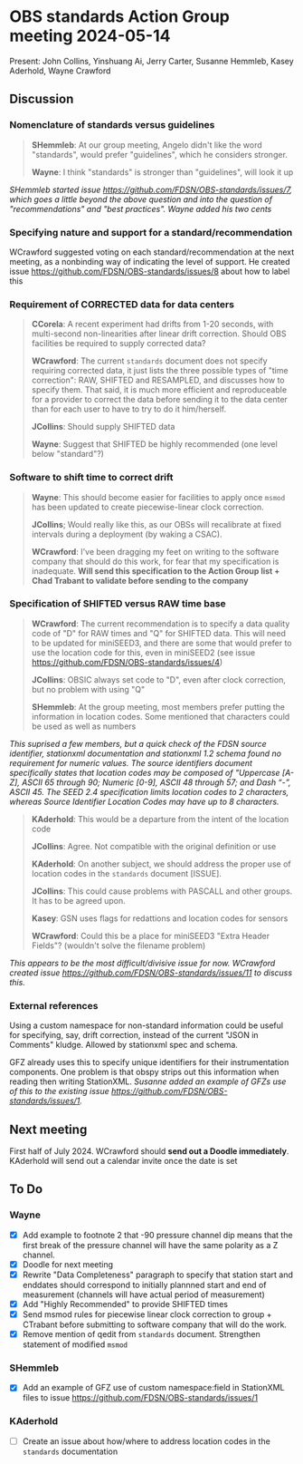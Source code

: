 # OBS standards Action Group meeting 2024-05-14

Present: John Collins, Yinshuang Ai, Jerry Carter, Susanne Hemmleb, Kasey Aderhold, Wayne Crawford

## Discussion

### Nomenclature of standards versus guidelines

> **SHemmleb**: At our group meeting, Angelo didn't like the word "standards", would prefer "guidelines", which he considers stronger.
>
> **Wayne**: I think "standards" is stronger than "guidelines", will look it up

*SHemmleb started issue https://github.com/FDSN/OBS-standards/issues/7, which goes a little beyond the above question and into the question of
"recommendations" and "best practices".  Wayne added his two cents*

### Specifying nature and support for a standard/recommendation
WCrawford suggested voting on each standard/recommendation at the next meeting, as a nonbinding way of indicating the level of support.  He created issue https://github.com/FDSN/OBS-standards/issues/8 about how to label this

### Requirement of CORRECTED data for data centers

> **CCorela**: A recent experiment had drifts from 1-20 seconds, with multi-second non-linearities after linear drift correction.  Should OBS facilities be required to supply corrected data?
>
> **WCrawford**: The current `standards` document does not specify requiring corrected data, it
> just lists the three possible types of "time correction": RAW, SHIFTED and RESAMPLED, and discusses
> how to specify them.  That said, it is much more efficient and reproduceable for a provider to correct
> the data before sending it to the data center than for each user to have to try to do it him/herself.
>
> **JCollins**: Should supply SHIFTED data
>
> **Wayne**: Suggest that SHIFTED be highly recommended (one level below "standard"?)

### Software to shift time to correct drift

> **Wayne**: This should become easier for facilities to apply once `msmod` has been updated to create
> piecewise-linear clock correction.
>
> **JCollins**; Would really like this, as our OBSs will recalibrate at fixed intervals during a deployment (by waking a CSAC).
>
> **WCrawford**: I've been dragging my feet on writing to the software company that should do this work, for fear
> that my specification is inadequate.  **Will send this specification to the Action Group list + Chad Trabant
> to validate before sending to the company**
>

### Specification of SHIFTED versus RAW time base

> **WCrawford**: The current recommendation is to specify a data quality code of "D" for RAW times and "Q" for SHIFTED data.
> This will need to be updated for miniSEED3, and there are some that would prefer to use the
> location code for this, even in miniSEED2 (see issue https://github.com/FDSN/OBS-standards/issues/4)
>
> **JCollins**: OBSIC always set code to "D", even after clock correction, but no problem with using "Q"
>
> **SHemmleb**: At the group meeting, most members prefer putting the information in location codes.
> Some mentioned that characters could be used as well as numbers
>
*This suprised a few members, but a quick check of the FDSN source identifier, stationxml documentation and stationxml 1.2 schema found no requirement for numeric values.  The source identifiers document
specifically states that location codes may be composed of "Uppercase [A-Z], ASCII 65 through 90;
Numeric [0-9], ASCII 48 through 57; and Dash “-”, ASCII 45.  The SEED 2.4 specification limits location codes to 2 characters, whereas Source Identifier Location Codes may have up to 8 characters.*
> **KAderhold**: This would be a departure from the intent of the location code
>
> **JCollins**: Agree. Not compatible with the original definition or use
>
> **KAderhold**: On another subject, we should address the proper use of location codes in the `standards` document [ISSUE].
>
> **JCollins**: This could cause problems with PASCALL and other groups.  It has to be agreed upon.
>
> **Kasey**: GSN uses flags for redattions and location codes for sensors
>
> **WCrawford**: Could this be a place for miniSEED3 "Extra Header Fields"? (wouldn't solve the filename problem)

*This appears to be the most difficult/divisive issue for now.  WCrawford created issue https://github.com/FDSN/OBS-standards/issues/11 to discuss this.*

### External references
Using a custom namespace for non-standard information could be useful for specifying, say, drift correction, instead of the current "JSON in Comments" kludge.  Allowed by stationxml spec and schema.  

GFZ already uses this to specify unique identifiers for their instrumentation components.  One problem is that obspy strips out this information when reading then writing StationXML.  *Susanne added an example of GFZs use of this to the existing issue https://github.com/FDSN/OBS-standards/issues/1.*

## Next meeting

First half of July 2024. WCrawford should **send out a Doodle immediately**.  KAderhold will send out a calendar invite once the date is set

## To Do

### Wayne
  - [X] Add example to footnote 2 that -90 pressure channel dip means that the first break of the pressure channel will have the same polarity as a Z channel.
  - [X] Doodle for next meeting
  - [X] Rewrite "Data Completeness" paragraph to specify that station start and enddates should correspond
    to initially plannned start and end of measurement (channels will have actual period of measurement)
  - [X] Add "Highly Recommended" to provide SHIFTED times
  - [X] Send msmod rules for piecewise linear clock correction to group + CTrabant before submitting to software company that will do the work.
  - [X] Remove mention of qedit from `standards` document.  Strengthen statement of modified `msmod`

### SHemmleb
- [X] Add an example of GFZ use of custom namespace:field in StationXML files to issue https://github.com/FDSN/OBS-standards/issues/1

### KAderhold
- [ ] Create an issue about how/where to address location codes in the `standards` documentation

